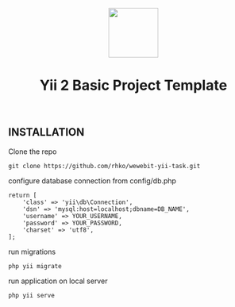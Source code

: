 <p align="center">
    <a href="https://github.com/yiisoft" target="_blank">
        <img src="https://avatars0.githubusercontent.com/u/993323" height="100px">
    </a>
    <h1 align="center">Yii 2 Basic Project Template</h1>
    <br>
</p>

INSTALLATION
------------


Clone the repo
~~~
git clone https://github.com/rhko/wewebit-yii-task.git
~~~

configure database connection from config/db.php
~~~
return [
    'class' => 'yii\db\Connection',
    'dsn' => 'mysql:host=localhost;dbname=DB_NAME',
    'username' => YOUR_USERNAME,
    'password' => YOUR_PASSWORD,
    'charset' => 'utf8',
];

~~~

run migrations
~~~
php yii migrate
~~~

run application on local server
~~~
php yii serve
~~~